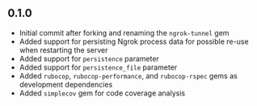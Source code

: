 ## 0.1.0

- Initial commit after forking and renaming the `ngrok-tunnel` gem
- Added support for persisting Ngrok process data for possible re-use when restarting the server
- Added support for `persistence` parameter
- Added support for `persistence_file` parameter
- Added `rubocop`, `rubocop-performance`, and `rubocop-rspec` gems as development dependencies
- Added `simplecov` gem for code coverage analysis
